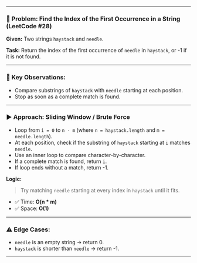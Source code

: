 ###

---

### 🧠 Problem: Find the Index of the First Occurrence in a String (LeetCode #28)

**Given:** Two strings `haystack` and `needle`.

**Task:** Return the index of the first occurrence of `needle` in `haystack`, or -1 if it is not found.

---

### 🔑 Key Observations:

- Compare substrings of `haystack` with `needle` starting at each position.
- Stop as soon as a complete match is found.

---

### ▶️ Approach: Sliding Window / Brute Force

- Loop from `i = 0` to `n - m` (where `n = haystack.length` and `m = needle.length`).
- At each position, check if the substring of `haystack` starting at `i` matches `needle`.
- Use an inner loop to compare character-by-character.
- If a complete match is found, return `i`.
- If loop ends without a match, return -1.

**Logic:**

> Try matching `needle` starting at every index in `haystack` until it fits.

- ✅ Time: **O(n \* m)**
- ✅ Space: **O(1)**

---

### ⚠️ Edge Cases:

- `needle` is an empty string → return 0.
- `haystack` is shorter than `needle` → return -1.

---

